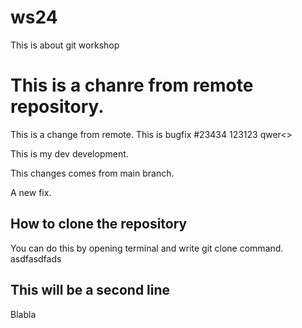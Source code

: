 # ws24
This is about git workshop

# This is a chanre from remote repository.
This is a change from remote.
This is bugfix #23434
123123 qwer<>

This is my dev development.

This changes comes from main branch.

A new fix.

## How to clone the repository
You can do this by opening terminal and write git clone command.
asdfasdfads

## This will be a second line
Blabla 

